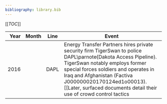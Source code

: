```yaml
---
bibliography: library.bib
---
```


[[_TOC_]]

Year    | Month | Line  | Event
--:     | :--   | :-:   | ------------
2016    |       | DAPL  | Energy Transfer Partners hires private security firm TigerSwan to police DAPL\parnote{Dakota Access Pipeline}. TigerSwan notably employs former special forces soldiers and operates in Iraq and Afghanistan (Factiva J000000020170124ed1o00013). [[Later, surfaced documents detail their use of crowd control tactics|https://theintercept.com/2017/05/27/leaked-documents-reveal-security-firms-counterterrorism-tactics-at-standing-rock-to-defeat-pipeline-insurgencies/]].